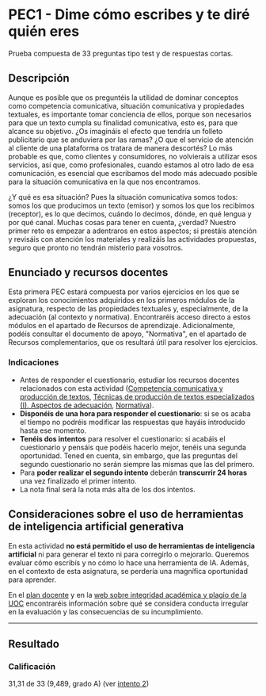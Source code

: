 # PEC1 - Dime cómo escribes y te diré quién eres

Prueba compuesta de 33 preguntas tipo test y de respuestas cortas.

## Descripción

Aunque es posible que os preguntéis la utilidad de dominar conceptos como competencia comunicativa, situación comunicativa y propiedades textuales, es importante tomar conciencia de ellos, porque son necesarios para que un texto cumpla su finalidad comunicativa, esto es, para que alcance su objetivo. ¿Os imagináis el efecto que tendría un folleto publicitario que se anduviera por las ramas? ¿O que el servicio de atención al cliente de una plataforma os tratara de manera descortés? Lo más probable es que, como clientes y consumidores, no volvierais a utilizar esos servicios, así que, como profesionales, cuando estamos al otro lado de esa comunicación, es esencial que escribamos del modo más adecuado posible para la situación comunicativa en la que nos encontramos.

¿Y qué es esa situación? Pues la situación comunicativa somos todos: somos los que producimos un texto (emisor) y somos los que los recibimos (receptor), es lo que decimos, cuándo lo decimos, dónde, en qué lengua y por qué canal. Muchas cosas para tener en cuenta, ¿verdad? Nuestro primer reto es empezar a adentraros en estos aspectos; si prestáis atención y revisáis con atención los materiales y realizáis las actividades propuestas, seguro que pronto no tendrán misterio para vosotros.

## Enunciado y recursos docentes

Esta primera PEC estará compuesta por varios ejercicios en los que se exploran los conocimientos adquiridos en los primeros módulos de la asignatura, respecto de las propiedades textuales y, especialmente, de la adecuación (al contexto y normativa). Encontraréis acceso directo a estos módulos en el apartado de Recursos de aprendizaje. Adicionalmente, podéis consultar  el documento de apoyo, "Normativa", en el apartado de Recursos complementarios, que os resultará útil para resolver los ejercicios.

### Indicaciones

- Antes de responder el cuestionario, estudiar los recursos docentes relacionados con esta actividad ([Competencia comunicativa y producción de textos](https://materials.campus.uoc.edu/daisy/Materials/PID_00274805/pdf/PID_00274805.pdf), [Técnicas de producción de textos especializados (I). Aspectos de adecuación](https://materials.campus.uoc.edu/daisy/Materials/PID_00279144/pdf/PID_00279144.pdf), [Normativa](https://materials.campus.uoc.edu/daisy/Materials/PID_00284330/pdf/PID_00284330.pdf)).
- **Disponéis de una hora para responder el cuestionario**: si se os acaba el tiempo no podréis modificar las respuestas que hayáis introducido hasta ese momento.
- **Tenéis dos intentos** para resolver el cuestionario: si acabáis el cuestionario y pensáis que podéis hacerlo mejor, tenéis una segunda oportunidad. Tened en cuenta, sin embargo, que las preguntas del segundo cuestionario no serán siempre las mismas que las del primero.
- Para **poder realizar el segundo intento** deberán **transcurrir 24 horas** una vez finalizado el primer intento.
- La nota final será la nota más alta de los dos intentos.

## Consideraciones sobre el uso de herramientas de inteligencia artificial generativa 

En esta actividad **no está permitido el uso de herramientas de inteligencia artificial** ni para generar el texto ni para corregirlo o mejorarlo. Queremos evaluar cómo escribís y no cómo lo hace una herramienta de IA. Además, en el contexto de esta asignatura, se perdería una magnífica oportunidad para aprender.

En el [plan docente](https://aula.uoc.edu/courses/46292/external_tools/1823) y en la [web sobre integridad académica y plagio de la UOC](https://campus.uoc.edu/estudiant/microsites/plagi/es/index.html) encontraréis información sobre qué se considera conducta irregular en la evaluación y las consecuencias de su incumplimiento.

---

## Resultado

### Calificación

31,31 de 33 (9,489, grado A) (ver [intento 2](Intento%202))